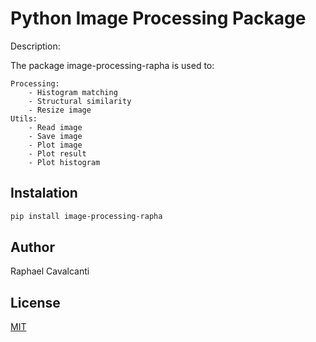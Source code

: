 # Python Image Processing Package

Description:

The package image-processing-rapha is used to:

    Processing:
        - Histogram matching
        - Structural similarity
        - Resize image
    Utils:
        - Read image
        - Save image
        - Plot image
        - Plot result
        - Plot histogram

## Instalation

```bash
pip install image-processing-rapha
```

## Author

Raphael Cavalcanti

## License
[MIT](https://choosealicense.com/licenses/mit/)